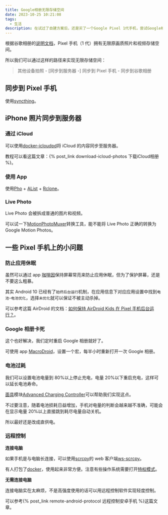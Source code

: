 ```yaml
---
title: Google相册无限存储空间
date: 2023-10-25 10:21:08
tags:
  - 生活
description: 在试过了自建方案后，还是买了一个Google Pixel 1代手机，尝试Google相册的无限存储空间方案。
---
```


根据谷歌相册的[说明文档](https://support.google.com/photos/answer/6220791?co=GENIE.Platform%3DAndroid&oco=1#zippy=%2Cpixel-st-generation)，Pixel 手机（1 代）拥有无限原画质照片和视频存储空间。

所以我们可以通过这样的路径来实现无限存储空间：

> 其他设备拍照 - [同步到服务器 -] 同步到 Pixel 手机 - 同步到谷歌相册

## 同步到 Pixel 手机

使用[syncthing](https://syncthing.net/)。

## iPhone 照片同步到服务器

### 通过 iCloud

可以使用[docker-icloudpd](https://github.com/boredazfcuk/docker-icloudpd)将 iCloud 的内容同步至服务器。

教程可以看这篇文章：{% post_link download-icloud-photos 下载iCloud相册 %}。

### 使用 App

使用[Pho](https://github.com/fregie/pho) + [AList](https://alist.nn.ci/zh/) + [Rclone](https://rclone.org/)。

### Live Photo

Live Photo 会被拆成普通的图片和视频。

可以试一下[MotionPhotoMuxer](https://github.com/mihir-io/MotionPhotoMuxer)转换工具，能不能将 Live Photo 正确的转换为 Google Motion Photos。

## 一些 Pixel 手机上的小问题

### 防止应用休眠

虽然可以通过 app [咖啡因](https://lab.zhs.moe/caffeine/zh-hans/)保持屏幕常亮来防止应用休眠，但为了保护屏幕，还是不要这么粗暴。

其实 Android 10 已经有了`始终后台运行`机制，在应用信息下对应应用设置中找到`电池`-`电池优化`，选择`未优化`就可以保证不被主动杀掉。

可以参考这篇 AirDroid 的文档：[如何保持 AirDroid Kids 在 Pixel 手机后台运行？](https://help.airdroid.com/hc/zh-cn/articles/4499223181979-%E5%A6%82%E4%BD%95%E4%BF%9D%E6%8C%81AirDroid-Kids%E5%9C%A8Pixel%E6%89%8B%E6%9C%BA%E5%90%8E%E5%8F%B0%E8%BF%90%E8%A1%8C)。

### Google 相册卡死

这个也好解决，我们定时重启 Google 相册就好了。

可使用 app [MacroDroid](https://www.macrodroid.com/)，设置一个宏，每半小时重新打开一次 Google 相册。

### 电池过耗

我们可以设置电池电量到 80%以上停止充电，电量 20%以下重启充电，这样可以延长电池寿命。

[面具](https://github.com/topjohnwu/Magisk)模块[Advanced Charging Controller](https://magiskzip.com/acc-magisk-module-download/)可以帮助我们实现这点。

不过要注意，随着电池损耗日益增加，手机对电量的判断会越来越不准确，可能会在显示电量 20%以上直接跳到耗尽电量自动关机。

所以最好还是改成直供电。

### 远程控制

**连接电脑**

如果手机是与电脑长连接，可以使用[scrcpy](https://github.com/Genymobile/scrcpy)的 web 客户端[ws-scrcpy](https://github.com/NetrisTV/ws-scrcpy)。

有人打包了[docker](https://github.com/scavin/ws-scrcpy-docker/)，使用起来非常方便。注意有些操作系统需要打开[特权模式](https://docs.docker.com/engine/reference/commandline/run/#privileged)。

**无需连接电脑**

连接电脑实在太麻烦，不是高强度使用的话可以用远程控制软件实现轻度控制。

可以参考{% post_link remote-android-protocol 远程控制安卓手机 %}这篇文章。
